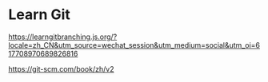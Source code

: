 # Learn Git

https://learngitbranching.js.org/?locale=zh_CN&utm_source=wechat_session&utm_medium=social&utm_oi=617708970689826816

https://git-scm.com/book/zh/v2
